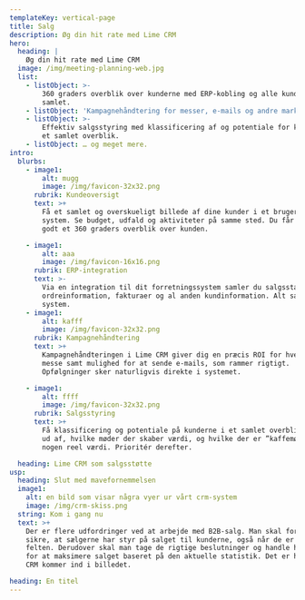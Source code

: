 ```yaml
---
templateKey: vertical-page
title: Salg
description: Øg din hit rate med Lime CRM
hero:
  heading: |
    Øg din hit rate med Lime CRM
  image: /img/meeting-planning-web.jpg
  list:
    - listObject: >-
        360 graders overblik over kunderne med ERP-kobling og alle kundedata
        samlet.
    - listObject: 'Kampagnehåndtering for messer, e-mails og andre markedsaktiviteter.'
    - listObject: >-
        Effektiv salgsstyring med klassificering af og potentiale for kunderne i
        et samlet overblik.
    - listObject: … og meget mere.
intro:
  blurbs:
    - image1:
        alt: mugg
        image: /img/favicon-32x32.png
      rubrik: Kundeoversigt
      text: >+
        Få et samlet og overskueligt billede af dine kunder i et brugervenligt
        system. Se budget, udfald og aktiviteter på samme sted. Du får kort og
        godt et 360 graders overblik over kunden.

    - image1:
        alt: aaa
        image: /img/favicon-16x16.png
      rubrik: ERP-integration
      text: >-
        Via en integration til dit forretningssystem samler du salgsstatistik,
        ordreinformation, fakturaer og al anden kundinformation. Alt sammen i ét
        system.
    - image1:
        alt: kafff
        image: /img/favicon-32x32.png
      rubrik: Kampagnehåndtering
      text: >+
        Kampagnehåndteringen i Lime CRM giver dig en præcis ROI for hver enkelt
        messe samt mulighed for at sende e-mails, som rammer rigtigt.
        Opfølgninger sker naturligvis direkte i systemet.

    - image1:
        alt: ffff
        image: /img/favicon-32x32.png
      rubrik: Salgsstyring
      text: >+
        Få klassificering og potentiale på kunderne i et samlet overblik. Find
        ud af, hvilke møder der skaber værdi, og hvilke der er ”kaffemøder” uden
        nogen reel værdi. Prioritér derefter.

  heading: Lime CRM som salgsstøtte
usp:
  heading: Slut med mavefornemmelsen
  image1:
    alt: en bild som visar några vyer ur vårt crm-system
    image: /img/crm-skiss.png
  string: Kom i gang nu
  text: >+
    Der er flere udfordringer ved at arbejde med B2B-salg. Man skal for eksempel
    sikre, at sælgerne har styr på salget til kunderne, også når de er ude i
    felten. Derudover skal man tage de rigtige beslutninger og handle hurtigt
    for at maksimere salget baseret på den aktuelle statistik. Det er her, Lime
    CRM kommer ind i billedet.

heading: En titel
---
```



